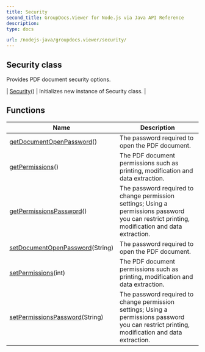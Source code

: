 ```yaml
---
title: Security
second_title: GroupDocs.Viewer for Node.js via Java API Reference
description: 
type: docs

url: /nodejs-java/groupdocs.viewer/security/
---
```


## Security class

 Provides PDF document security options.
 
| [Security](security)() | Initializes new instance of Security class. |

## Functions

| Name | Description |
| --- | --- |
| [getDocumentOpenPassword](getdocumentopenpassword)() | The password required to open the PDF document. |
| [getPermissions](getpermissions)() | The PDF document permissions such as printing, modification and data extraction. |
| [getPermissionsPassword](getpermissionspassword)() | The password required to change permission settings; Using a permissions password you can restrict printing, modification and data extraction. |
| [setDocumentOpenPassword](setdocumentopenpassword)(String) | The password required to open the PDF document. |
| [setPermissions](setpermissions)(int) | The PDF document permissions such as printing, modification and data extraction. |
| [setPermissionsPassword](setpermissionspassword)(String) | The password required to change permission settings; Using a permissions password you can restrict printing, modification and data extraction. |
